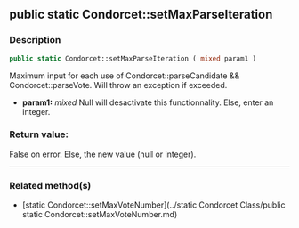 ## public static Condorcet::setMaxParseIteration

### Description    

```php
public static Condorcet::setMaxParseIteration ( mixed param1 )
```

Maximum input for each use of Condorcet::parseCandidate && Condorcet::parseVote. Will throw an exception if exceeded.    
- **param1:** *mixed* Null will desactivate this functionnality. Else, enter an integer.



### Return value:   

False on error. Else, the new value (null or integer).


---------------------------------------

### Related method(s)      

* [static Condorcet::setMaxVoteNumber](../static Condorcet Class/public static Condorcet::setMaxVoteNumber.md)    

